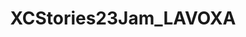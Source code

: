 ---
title: XCStories23Jam_LAVOXA
redirect_to: https://jamboard.google.com/d/1U6JSEl3k2P07n3EnfDhjT2NsyYGsT7Jeyypy2qqRY1Q/edit?usp=share_link
redirect_from: 
  - /XCStories23Jam_LAVOXA
  - /xcstories23jam_lavoxa
---